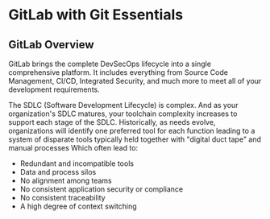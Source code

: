 # GitLab with Git Essentials

## GitLab Overview

GitLab brings the complete DevSecOps lifecycle into a single comprehensive platform. It includes everything from Source Code Management, CI/CD, Integrated Security, and much more to meet all of your development requirements.

The SDLC (Software Development Lifecycle) is complex. And as your organization's SDLC matures, your toolchain complexity increases to support each stage of the SDLC. Historically, as needs evolve, organizations will identify one preferred tool for each function leading to a system of disparate tools typically held together with "digital duct tape" and manual processes Which often lead to:
- Redundant and incompatible tools
- Data and process silos
- No alignment among teams
- No consistent application security or compliance
- No consistent traceability
- A high degree of context switching
